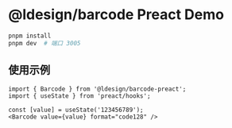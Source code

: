 # @ldesign/barcode Preact Demo

```bash
pnpm install
pnpm dev  # 端口 3005
```

## 使用示例

```tsx
import { Barcode } from '@ldesign/barcode-preact';
import { useState } from 'preact/hooks';

const [value] = useState('123456789');
<Barcode value={value} format="code128" />
```
